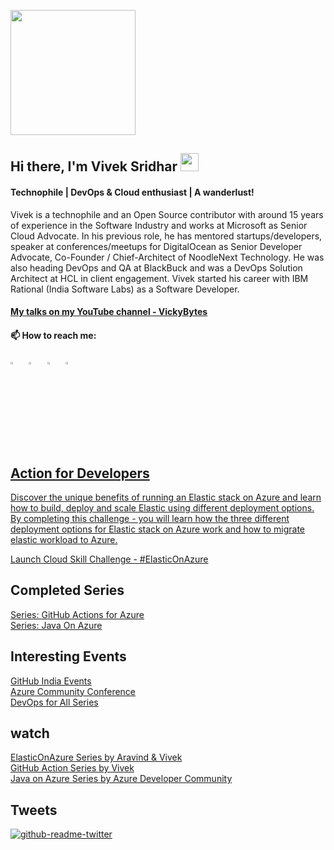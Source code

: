 <p align="left">
  <img width="200" height="200" src="https://drive.google.com/thumbnail?id=180x0d9UBnjWVPexLIshWzmuNgqHULf5w">
</p>

## Hi there, I'm Vivek Sridhar <img src="https://github.com/sciencepal/sciencepal/blob/master/assets/Hi.gif" width="29px">

#### Technophile | DevOps & Cloud enthusiast | A wanderlust!

Vivek is a technophile and an Open Source contributor with around 15 years of experience in the Software Industry and works at Microsoft as Senior Cloud Advocate. In his previous role, he has mentored startups/developers, speaker at conferences/meetups for DigitalOcean as Senior Developer Advocate, Co-Founder / Chief-Architect of NoodleNext Technology. He was also heading DevOps and QA at BlackBuck and was a DevOps Solution Architect at HCL in client engagement. Vivek started his career with IBM Rational (India Software Labs) as a Software Developer.

#### [My talks on my YouTube channel - VickyBytes](https://www.youtube.com/channel/UCdBGGfTge-s8rW00YmSza4g)

#### 📫 How to reach me:
  
[<img src="https://img.icons8.com/color/48/000000/twitter.png" width="3.5%"/>](https://twitter.com/vivek_sridhar)  &nbsp; [<img src="https://img.icons8.com/color/48/000000/linkedin.png" width="3.5%"/>](https://www.linkedin.com/in/vivsridh/)  &nbsp; [<img src="https://img.icons8.com/fluent/48/000000/instagram-new.png" width="3.5%"/>](https://www.instagram.com/vivsridh/)  &nbsp; 
<a href="mailto:vivek@vickybytes.com"> <img src="https://img.icons8.com/fluent/48/000000/gmail.png" width="3.5%"/>
  
## Action for Developers

Discover the unique benefits of running an Elastic stack on Azure and learn how to build, deploy and scale Elastic using different deployment options. By completing this challenge - you will learn how the three different deployment options for Elastic stack on Azure work and how to migrate elastic workload to Azure.

[Launch Cloud Skill Challenge - #ElasticOnAzure](https://docs.microsoft.com/en-us/learn/challenges?id=120ed721-2562-4096-a622-79b341578a6f&wt.mc_id=seriespg_Elastic%20On%20Azure_webpage_reactor)

## Completed Series

[Series: GitHub Actions for Azure](GitHub_Actions_Series) <br/>
[Series: Java On Azure](Java_On_Azure) <br/>
  
## Interesting Events
  
[GitHub India Events](https://github.com/github/india/tree/main/Events/GitHub%20Workshops) <br/>
[Azure Community Conference](https://www.azconf.dev/) <br/>
[DevOps for All Series](https://developer.microsoft.com/en-us/reactor/eventseries/AzureHappyHours)
  
## watch
  
  [ElasticOnAzure Series by Aravind & Vivek](https://www.youtube.com/watch?v=mMKCR1UpHk8&list=PLmsFUfdnGr3yLYV1j1hFte_V-ExlsJjaa&ab_channel=MicrosoftReactor) <br/>
  [GitHub Action Series by Vivek](https://www.youtube.com/watch?v=dyTXblcbqtg&list=PLmsFUfdnGr3zceLMcii5N216NRdjyWbP0&ab_channel=MicrosoftReactor) <br/>
  [Java on Azure Series by Azure Developer Community](https://www.youtube.com/watch?v=DeK9uar_K4s&list=PLVQFoklbAYzYc2A7HXB5vwSRJs5oKmQBW&index=1&ab_channel=AzureDeveloperCommunity)

## Tweets

[![github-readme-twitter](https://github-readme-twitter.gazf.vercel.app/api?id=vivek_sridhar&layout=wide)](https://twitter.com/vivek_sridhar)

